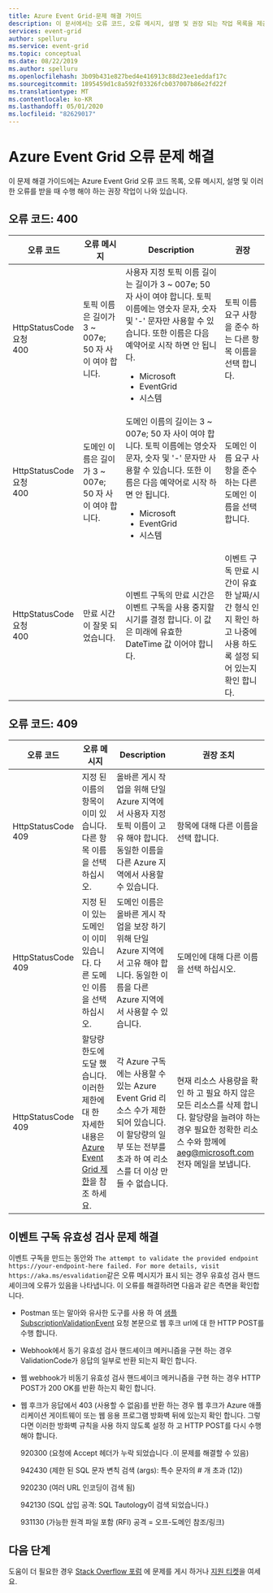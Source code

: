 ```yaml
---
title: Azure Event Grid-문제 해결 가이드
description: 이 문서에서는 오류 코드, 오류 메시지, 설명 및 권장 되는 작업 목록을 제공 합니다.
services: event-grid
author: spelluru
ms.service: event-grid
ms.topic: conceptual
ms.date: 08/22/2019
ms.author: spelluru
ms.openlocfilehash: 3b09b431e827bed4e416913c88d23ee1eddaf17c
ms.sourcegitcommit: 1895459d1c8a592f03326fcb037007b86e2fd22f
ms.translationtype: MT
ms.contentlocale: ko-KR
ms.lasthandoff: 05/01/2020
ms.locfileid: "82629017"
---
```

# <a name="troubleshoot-azure-event-grid-errors"></a>Azure Event Grid 오류 문제 해결
이 문제 해결 가이드에는 Azure Event Grid 오류 코드 목록, 오류 메시지, 설명 및 이러한 오류를 받을 때 수행 해야 하는 권장 작업이 나와 있습니다. 

## <a name="error-code-400"></a>오류 코드: 400
| 오류 코드 | 오류 메시지 | Description | 권장 |
| ---------- | ------------- | ----------- | -------------- | 
| HttpStatusCode 요청<br/>400 | 토픽 이름은 길이가 3 ~ 007e; 50 자 사이 여야 합니다. | 사용자 지정 토픽 이름 길이는 길이가 3 ~ 007e; 50 자 사이 여야 합니다. 토픽 이름에는 영숫자 문자, 숫자 및 '-' 문자만 사용할 수 있습니다. 또한 이름은 다음 예약어로 시작 하면 안 됩니다. <ul><li>Microsoft</li><li>EventGrid</li><li>시스템</li></ul> | 토픽 이름 요구 사항을 준수 하는 다른 항목 이름을 선택 합니다. |
| HttpStatusCode 요청<br/>400 | 도메인 이름은 길이가 3 ~ 007e; 50 자 사이 여야 합니다. | 도메인 이름의 길이는 3 ~ 007e; 50 자 사이 여야 합니다. 토픽 이름에는 영숫자 문자, 숫자 및 '-' 문자만 사용할 수 있습니다. 또한 이름은 다음 예약어로 시작 하면 안 됩니다.<ul><li>Microsoft</li><li>EventGrid</li><li>시스템</li> | 도메인 이름 요구 사항을 준수 하는 다른 도메인 이름을 선택 합니다. |
| HttpStatusCode 요청<br/>400 | 만료 시간이 잘못 되었습니다. | 이벤트 구독의 만료 시간은 이벤트 구독을 사용 중지할 시기를 결정 합니다. 이 값은 미래에 유효한 DateTime 값 이어야 합니다.| 이벤트 구독 만료 시간이 유효한 날짜/시간 형식 인지 확인 하 고 나중에 사용 하도록 설정 되어 있는지 확인 합니다. |

## <a name="error-code-409"></a>오류 코드: 409
| 오류 코드 | 오류 메시지 | Description | 권장 조치 |
| ---------- | ------------- | ----------- | -------------- | 
| HttpStatusCode <br/>409 | 지정 된 이름의 항목이 이미 있습니다. 다른 항목 이름을 선택 하십시오.   | 올바른 게시 작업을 위해 단일 Azure 지역에서 사용자 지정 토픽 이름이 고유 해야 합니다. 동일한 이름을 다른 Azure 지역에서 사용할 수 있습니다. | 항목에 대해 다른 이름을 선택 합니다. |
| HttpStatusCode <br/> 409 | 지정 된이 있는 도메인이 이미 있습니다. 다른 도메인 이름을 선택 하십시오. | 도메인 이름은 올바른 게시 작업을 보장 하기 위해 단일 Azure 지역에서 고유 해야 합니다. 동일한 이름을 다른 Azure 지역에서 사용할 수 있습니다. | 도메인에 대해 다른 이름을 선택 하십시오. |
| HttpStatusCode<br/>409 | 할당량 한도에 도달 했습니다. 이러한 제한에 대 한 자세한 내용은 [Azure Event Grid 제한](../azure-resource-manager/management/azure-subscription-service-limits.md#event-grid-limits)을 참조 하세요.  | 각 Azure 구독에는 사용할 수 있는 Azure Event Grid 리소스 수가 제한 되어 있습니다. 이 할당량의 일부 또는 전부를 초과 하 여 리소스를 더 이상 만들 수 없습니다. |    현재 리소스 사용량을 확인 하 고 필요 하지 않은 모든 리소스를 삭제 합니다. 할당량을 늘려야 하는 경우 필요한 정확한 리소스 수와 함께에 [aeg@microsoft.com](mailto:aeg@microsoft.com) 전자 메일을 보냅니다. |

## <a name="troubleshoot-event-subscription-validation"></a>이벤트 구독 유효성 검사 문제 해결

이벤트 구독을 만드는 동안와 `The attempt to validate the provided endpoint https://your-endpoint-here failed. For more details, visit https://aka.ms/esvalidation`같은 오류 메시지가 표시 되는 경우 유효성 검사 핸드셰이크에 오류가 있음을 나타냅니다. 이 오류를 해결하려면 다음과 같은 측면을 확인합니다.

- Postman 또는 말아와 유사한 도구를 사용 하 여 [샘플 SubscriptionValidationEvent](webhook-event-delivery.md#validation-details) 요청 본문으로 웹 후크 url에 대 한 HTTP POST를 수행 합니다.
- Webhook에서 동기 유효성 검사 핸드셰이크 메커니즘을 구현 하는 경우 ValidationCode가 응답의 일부로 반환 되는지 확인 합니다.
- 웹 webhook가 비동기 유효성 검사 핸드셰이크 메커니즘을 구현 하는 경우 HTTP POST가 200 OK를 반환 하는지 확인 합니다.
- 웹 후크가 응답에서 403 (사용할 수 없음)를 반환 하는 경우 웹 후크가 Azure 애플리케이션 게이트웨이 또는 웹 응용 프로그램 방화벽 뒤에 있는지 확인 합니다. 그렇다면 이러한 방화벽 규칙을 사용 하지 않도록 설정 하 고 HTTP POST를 다시 수행 해야 합니다.

  920300 (요청에 Accept 헤더가 누락 되었습니다 .이 문제를 해결할 수 있음)

  942430 (제한 된 SQL 문자 변칙 검색 (args): 특수 문자의 # 개 초과 (12))

  920230 (여러 URL 인코딩이 검색 됨)

  942130 (SQL 삽입 공격: SQL Tautology이 검색 되었습니다.)

  931130 (가능한 원격 파일 포함 (RFI) 공격 = 오프-도메인 참조/링크)


## <a name="next-steps"></a>다음 단계
도움이 더 필요한 경우 [Stack Overflow 포럼](https://stackoverflow.com/questions/tagged/azure-eventgrid) 에 문제를 게시 하거나 [지원 티켓](https://azure.microsoft.com/support/options/)을 여세요. 
